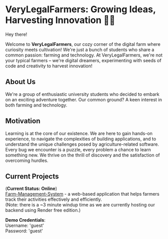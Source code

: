 # VeryLegalFarmers: Growing Ideas, Harvesting Innovation 🌱🚜

Hey there!

Welcome to **VeryLegalFarmers**, our cozy corner of the digital farm where curiosity meets cultivation! We're just a bunch of students who share a common passion: farming and technology. At VeryLegalFarmers, we're not your typical farmers – we're digital dreamers, experimenting with seeds of code and creativity to harvest innovation!

## About Us

We're a group of enthusiastic university students who decided to embark on an exciting adventure together. Our common ground? A keen interest in both farming and technology.

## Motivation

Learning is at the core of our existence. We are here to gain hands-on experience, to navigate the complexities of building applications, and to understand the unique challenges posed by agriculture-related software. Every bug we encounter is a puzzle, every problem a chance to learn something new. We thrive on the thrill of discovery and the satisfaction of overcoming hurdles.

## Current Projects

(**Current Status: Online**)
<br>
[Farm-Management-System](https://farm-management-system-qj5ggfo78-verylegalfarmers.vercel.app/) - a web-based application that helps farmers track their activities effectively and efficiently.
<br>
(Note: there is a ~3 minute windup time as we are currently hosting our backend using Render free edition.)

**Demo Credentials**: 
<br>
Username: 'guest' 
<br>
Password: 'guest'
